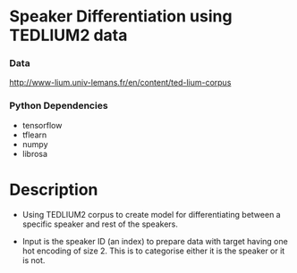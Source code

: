# Speaker Differentiation using TEDLIUM2 data

### Data

http://www-lium.univ-lemans.fr/en/content/ted-lium-corpus

### Python Dependencies

- tensorflow
- tflearn
- numpy
- librosa

# Description

- Using TEDLIUM2 corpus to create model for differentiating between a specific speaker and rest of the speakers.

- Input is the speaker ID (an index) to prepare data with target having one hot encoding of size 2. This is to categorise either it is the speaker or it is not.

